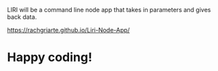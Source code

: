 LIRI will be a command line node app that takes in parameters and gives back data.  

https://rachgriarte.github.io/Liri-Node-App/

# Happy coding!
